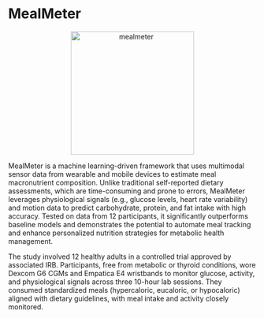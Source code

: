 # MealMeter

<p align="center">
<img width="250" alt="mealmeter" src="https://github.com/user-attachments/assets/b1da6e15-2011-40aa-a0d6-844ca32aedbc">
</p>

MealMeter is a machine learning-driven framework that uses multimodal sensor data from wearable and mobile devices to estimate meal macronutrient composition. Unlike traditional self-reported dietary assessments, which are time-consuming and prone to errors, MealMeter leverages physiological signals (e.g., glucose levels, heart rate variability) and motion data to predict carbohydrate, protein, and fat intake with high accuracy. Tested on data from 12 participants, it significantly outperforms baseline models and demonstrates the potential to automate meal tracking and enhance personalized nutrition strategies for metabolic health management.

The study involved 12 healthy adults in a controlled trial approved by associated IRB. Participants, free from metabolic or thyroid conditions, wore Dexcom G6 CGMs and Empatica E4 wristbands to monitor glucose, activity, and physiological signals across three 10-hour lab sessions. They consumed standardized meals (hypercaloric, eucaloric, or hypocaloric) aligned with dietary guidelines, with meal intake and activity closely monitored.
